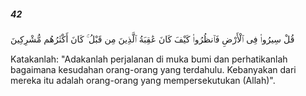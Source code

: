 ##### 42

<span class="ayah">قُلْ سِيرُوا۟ فِى ٱلْأَرْضِ فَٱنظُرُوا۟ كَيْفَ كَانَ عَٰقِبَةُ ٱلَّذِينَ مِن قَبْلُ ۚ كَانَ أَكْثَرُهُم مُّشْرِكِينَ</span>

<span class="ayah_translation">Katakanlah: "Adakanlah perjalanan di muka bumi dan perhatikanlah bagaimana kesudahan orang-orang yang terdahulu. Kebanyakan dari mereka itu adalah orang-orang yang mempersekutukan (Allah)".</span>
